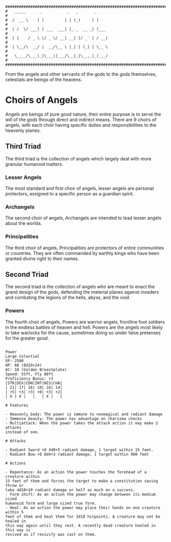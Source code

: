 ```
################################################################################
#   _____      _           _   _       _                                       #
#  /  __ \    | |         | | (_)     | |                                      #
#  | /  \/ ___| | ___  ___| |_ _  __ _| |___                                   #
#  | |    / _ \ |/ _ \/ __| __| |/ _` | / __|                                  #
#  | \__/\  __/ |  __/\__ \ |_| | (_| | \__ \                                  #
#   \____/\___|_|\___||___/\__|_|\__,_|_|___/                                  #
################################################################################                                          

```
From the angels and other servants of the gods to the gods themselves, 
celestials are beings of the heavens.

# Choirs of Angels
Angels are beings of pure good nature, their entire purpose is to serve the will
of the gods through direct and indirect means. There are 9 choirs of angels, 
with each choir having specific duties and responsibilities to the heavenly 
planes.

## Third Triad
The third triad is the collection of angels which largely deal with more 
granular humanoid matters.

### Lesser Angels
The most standard and first choir of angels, lesser angels are personal 
protectors, assigned to a specific person as a guardian spirit.

### Archangels
The second choir of angels, Archangels are intended to lead lesser angels about
the worlds.

### Principalities
The third choir of angels, Principalities are protectors of entire communities
or countries. They are often commanded by earthly kings who have been granted 
divine right to their names.  

## Second Triad
The second triad is the collection of angels who are meant to enact the grand 
design of the gods, defending the material planes against invaders and combating
the legions of the hells, abyss, and the void. 

### Powers
The fourth choir of angels, Powers are warrior angels, frontline foot soldiers 
in the endless battles of heaven and hell. Powers are the angels most likely to
take warlocks for the cause, sometimes doing so under false pretenses for the
greater good.  

```

Power
Large Celestial
XP: 2500
HP: 68 (8d10+24)
AC: 18 (Golden Breastplate)
Speed: 55ft, Fly 80ft
Proficiency Bonus: +3
|STR|DEX|CON|INT|WIS|CHA|
| 21| 17| 16| 10| 16| 14|
| +5| +3| +3| +0| +3| +2|
| X | X |   |   | X |   |

# Features

- Heavenly body: The power is immune to nonmagical and radiant damage
- Immense beauty: The power has advantage on charisma checks
- Multiattack: When the power takes the attack action it may make 2 attacks 
instead of one.

# Attacks

- Radiant Sword +8 4d8+5 radiant damage, 1 target within 15 feet.
- Radiant Bow +6 8d4+3 radiant damage, 1 target within 960 feet

# Actions

- Repentance: As an action the power touches the forehead of a creature within 
15 feet of them and forces the target to make a constitution saving throw or 
take 4d10+10 radiant damage or half as much on a success.
- Form shift: As an action the power may change between its medium sized 
humanoid form and large sized true form. 
- Heal: As an action the power may place their hands on one creature within 5 
feet of them and heal them for 3d10 hitpoints. A creature may not be healed in
this way again until they rest. A recently dead creature healed in this way is
revived as if revivify was cast on them. 

``` 

